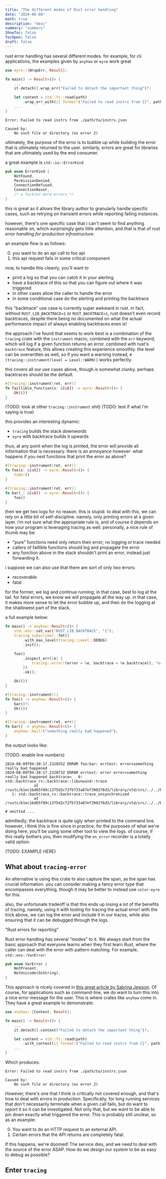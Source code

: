 ```yaml
---
title: "The different modes of Rust error handling"
date: "2024-06-08"
math: true
description: "desc"
summary: "summary"
ShowToc: false
TocOpen: false
draft: false
---
```


<!--
we have nice errors for user stuff, and panics
create nice backtraces.

however, for production shit, you _want_ to get a
backtrace along with a detailed log of the error
that happened, along with precise line numbers
and other diagnostic information

i think a nice way would be tracing+err thingy

because tracing creates an implicit stack trace through
its tracing. tracing has a `record_error` which works well.
might want to discuss how to get line numbers this way though

https://sabrinajewson.org/blog/errors
https://www.lpalmieri.com/posts/error-handling-rust/#summary
https://www.sheshbabu.com/posts/rust-error-handling/
https://mmapped.blog/posts/12-rust-error-handling
https://blog.burntsushi.net/rust-error-handling/

maybe talk about the "modes" of error handling, namely:
- user facing
- dev facing
- logging for debugging
- crashing the application?
- retry loops?

how the fuck do i start this post.

who is the audience? i'm guessing folk who have
at least some experience writing rust, and have experienced
this pain point in the past.

https://docs.rs/tracing-subscriber/latest/tracing_subscriber/fmt/struct.TestWriter.html

TODO:
https://docs.rs/tracing-error/latest/tracing_error/
https://docs.rs/displaydoc/latest/displaydoc/
https://docs.rs/backtrace/latest/backtrace/
https://docs.rs/educe/latest/educe/
-->

<!--
# References

[^1]: https://sabrinajewson.org/blog/errors
[^2]: https://www.lpalmieri.com/posts/error-handling-rust/
[^3]: https://www.sheshbabu.com/posts/rust-error-handling/
-->

rust error handling has several different modes. for example,
for cli applications, the examples given by `anyhow` or `eyre`
work great

```rust
use eyre::{WrapErr, Result};

fn main() -> Result<()> {
    ...
    it.detach().wrap_err("Failed to detach the important thing")?;

    let content = std::fs::read(path)
        .wrap_err_with(|| format!("Failed to read instrs from {}", path))?;
    ...
}
```

```
Error: Failed to read instrs from ./path/to/instrs.json

Caused by:
    No such file or directory (os error 2)
```

ultimately, the purpose of the error is to bubble up while building the
error that is ultimately returned to the user. similarly, errors are
great for libraries that are ultimately used by the end consumer.

a great example is `std::io::ErrorKind`

```rust
pub enum ErrorKind {
    NotFound,
    PermissionDenied,
    ConnectionRefused,
    ConnectionReset,
    /* a fuckton more errors */
}
```

this is great as it allows the library author to granularly handle
specific cases, such as retrying on transient errors while reporting
failing instances.

however, there's one specific case that i can't seem to find anything
reasonable on, which surprisingly gets little attention, and that is
that of _rust error handling for production infrastructure_.

an example flow is as follows:

0. you want to do an api call to foo api
0. this api request fails in some critical component

now, to handle this cleanly, you'll want to

- print a log so that you can catch it in your alerting
- have a backtrace of this so that you can figure out where
  it was triggered
- in other cases allow the caller to handle the error
- in some conditional case do the alerting and printing the
  backtrace

this "backtrace" use case is currently super awkward in rust.
in fact, without `RUST_LIB_BACKTRACE=1` or `RUST_BACKTRACE=1`,
rust doesn't even record backtraces, despite there being no
documented on what the actual performance impact of always
enabling backtraces even is!

the approach i've found that seems to work best is a combination
of the `tracing` crate with the `instrument` macro, combined with
the `err` keyword, which will log if a given function returns
an error. combined with rust's `backtrace` feature, this allows
creating this experience smoothly. the level can be overwritten
as well, so if you want a warning instead, `#[tracing::instrument(level
= Level::WARN)]` works perfectly.

this covers all our use cases above, though is somewhat clunky.
perhaps backtraces should be the default.

```rust
#[tracing::instrument(ret, err)]
fn faillible_function(x: &[u8]) -> eyre::Result<()> {
    Ok(())
}
```

(TODO: look at other `tracing::instrument` shit)
(TODO: test if what i'm saying is true)

this provides an interesting dynamic:

- `tracing` builds the stack _downwards_
- `eyre` with backtrace builds it upwards

thus, at any point when the log is printed, the error will provide
all information that is necessary. there is an annoyance however:
what happens if you nest functions that print the error as above?

```rust
#[tracing::instrument(ret, err)]
fn foo(x: &[u8]) -> eyre::Result<()> {
    todo!()
}

#[tracing::instrument(ret, err)]
fn bar(_: &[u8]) -> eyre::Result<()> {
    foo()
}
```

then we get two logs for no reason. this is stupid. to deal with this,
we can rely on a little bit of self-discipline. namely, only printing
errors at a given layer. i'm not sure what the appropriate rule is,
and of course it depends on how your program is leveraging tracing
as well. personally, a nice rule of thumb may be:

- "pure" functions need only return their error; no logging or trace needed
- callers of faillible functions should log and propagate the error
- any function above in the stack shouldn't print an error, instead
  just forwarding it.

i suppose we can also use that there are sort of only two errors:

- recoverable
- fatal

for the former, we log and continue running; in that case, best to log
at the tail. for fatal errors, we know we will propagate all the way up.
in that case, it makes more sense to let the error bubble up, and then
do the logging at the shallowest part of the stack.

a full example below:

```rust
fn main() -> anyhow::Result<()> {
    std::env::set_var("RUST_LIB_BACKTRACE", "1");
    tracing_subscriber::fmt()
        .with_max_level(tracing::Level::DEBUG)
        .init();

    foo()
        .inspect_err(|e| {
            tracing::error!(error = %e, backtrace = %e.backtrace(), "error");
        })
        .ok();

    Ok(())
}

#[tracing::instrument()]
fn foo() -> anyhow::Result<()> {
    bar()?;
    Ok(())
}

#[tracing::instrument(ret, err)]
fn bar() -> anyhow::Result<()> {
    anyhow::bail!("something really bad happened");
}
```

the output looks like:

(TODO: enable line numbers)

```
2024-08-09T04:30:17.232035Z ERROR foo:bar: errtest: error=something really bad happened
2024-08-09T04:30:17.232073Z ERROR errtest: error error=something really bad happened backtrace=   0: std::backtrace_rs::backtrace::libunwind::trace
             at /rustc/b1ec1bd65f89c1375d2cf2fb733a87ef390276d3/library/std/src/../../backtrace/src/backtrace/libunwind.rs:105:5
   1: std::backtrace_rs::backtrace::trace_unsynchronized
             at /rustc/b1ec1bd65f89c1375d2cf2fb733a87ef390276d3/library/std/src/../../backtrace/src/backtrace/mod.rs:66:5

# omitted ...
```

admittedly, the backtrace is quite ugly when printed to the command
line. however, i think this is fine since in practice, for the purposes
of what we're doing here, you'll be using some other tool to view the
logs. of course, if this really bothers you, then modifying the
`on_error` recorder is a totally valid option:

(TODO: EXAMPLE HERE)

## What about `tracing-error`

An alternative is using this crate to also capture
the span, as the span has crucial information. you can
consider making a fancy error type that encompasses everything,
though it may be better to instead use `color-eyre` for this.

also, the unfortunate tradeoff is that this ends up losing
a lot of the benefits of tracing, namely, using it with
tooling for tracing the actual error! with the trick above,
we can log the error and include it in our traces, while also
ensuring that it can be debugged through the logs.

<!-- ARTICLE BEGINS BELOW -->

"Rust errors for reporting"

Rust error handling has several "modes" to it. We always start from
the basic approach that everyone learns when they first learn Rust,
where the caller can deal with the error with pattern matching. For
example, `std::env::VarError`:

```rust
pub enum VarError {
    NotPresent,
    NotUnicode(OsString),
}
```

This approach is nicely covered in [this great article by Sabrina
Jewson](https://sabrinajewson.org/blog/errors). Of course, for
applications such as command-line, we do want to turn this into
a nice error message for the user. This is where crates like `anyhow`
come in. They have a great example to demonstrate:

<!-- TODO: link -->

```rust
use anyhow::{Context, Result};

fn main() -> Result<()> {
    ...
    it.detach().context("Failed to detach the important thing")?;

    let content = std::fs::read(path)
        .with_context(|| format!("Failed to read instrs from {}", path))?;
    ...
}
```

Which produces:

```
Error: Failed to read instrs from ./path/to/instrs.json

Caused by:
    No such file or directory (os error 2)
```

<!-- TODO: possibly mention eyre -->

However, there's one that I think is critically not covered enough, and
that's how to deal with errors _in production_. Specifically, for long
running services that don't necessarily terminate when a given call
fails, but do want to _report_ it so it can be investigated. Not only
that, but we want to be able to pin down exactly what triggered the
error. This is probably still unclear, so as an example:

0. You want to do an HTTP request to an external API.
0. Certain errors that the API returns are completely fatal.

If this happens, we're doomed! The service dies, and we need to deal
with the source of the error ASAP. How do we design our system to be
as easy to debug as possible?

## Enter `tracing`
